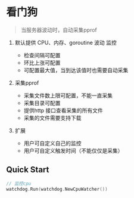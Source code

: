 # 看门狗> 当服务器波动时，自动采集pprof1. 默认提供 CPU、内存、goroutine 波动 监控    - 检查间隔可配置    - 环比上涨可配置    - 可配置最大值，当到达该值时也需要自动采集2. 采集pprof    - 采集文件数上限可配置，不能一直采集    - 采集目录可配置    - 提供http 接口查看采集的所有文件    - 采集的文件需要支持下载3. 扩展    - 用户可自定义自己的监控    - 用户可自定义触发时间（不能仅仅是采集）## Quick Start```go// 监控cpuwatchdog.Run(watchdog.NewCpuWatcher())```